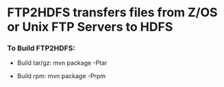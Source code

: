 # FTP2HDFS transfers files from Z/OS or Unix FTP Servers to HDFS

### To Build FTP2HDFS:
* Build tar/gz:
	mvn package -Ptar

* Build rpm:
	mvn package -Prpm